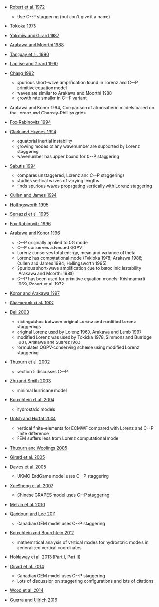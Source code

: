 * [Robert et al. 1972](https://doi.org/10.1175/1520-0493(1972)100<0329:AITISF>2.3.CO;2)
  * Use C--P staggering (but don't give it a name)

* [Tokioka 1978](https://www.jstage.jst.go.jp/article/jmsj1965/56/2/56_2_98/_article)

* [Yakimiw and Girard 1987](https://doi.org/10.1080/07055900.1987.9649277)

* [Arakawa and Moorthi 1988](https://doi.org/10.1175/1520-0469(1988)045<1688:BIIVDS>2.0.CO;2)

* [Tanguay et al. 1990](https://doi.org/10.1175/1520-0493(1990)118<1970:ASISLF>2.0.CO;2)

* [Laprise and Girard 1990](https://doi.org/10.1175/1520-0442(1990)003<0032:ASGCMU>2.0.CO;2)

* [Chang 1992](https://doi.org/10.1175/1520-0469(1992)049<2452:RNMOTE>2.0.CO;2)
  * spurious short-wave amplification found in Lorenz and C--P primitive equation model
  * waves are similar to Arakawa and Moorthi 1988
  * growth rate smaller in C--P variant

* Arakawa and Konor 1994, Comparison of atmospheric models based on the Lorenz and Charney-Phillips grids

* [Fox-Rabinovitz 1994](https://doi.org/10.1175/1520-0493(1994)122<0377:CDPOVS>2.0.CO;2)

* [Clark and Haynes 1994](https://doi.org/10.1175/1520-0469(1994)051<2101:EIIEOV>2.0.CO;2)
  * equatorial inertial instability
  * growing modes of any wavenumber are supported by Lorenz staggering
  * wavenumber has upper bound for C--P staggering

* [Sabutis 1994](https://doi.org/10.1175/1520-0493(1994)122<2868:TCOAVG>2.0.CO;2)
  * compares unstaggered, Lorenz and C--P staggerings
  * studies vertical waves of varying lengths
  * finds spurious waves propagating vertically with Lorenz staggering

* [Cullen and James 1994](https://digital.nmla.metoffice.gov.uk/file/sdb%3AdigitalFile|38388ae5-134a-4d00-87cc-72b3a4b7de9b/)

* [Hollingsworth 1995](http://www.ecmwf.int/en/elibrary/9943-spurious-mode-lorenz-arrangement-y-and-t-which-does-not-exist-charney-phillips)

* [Semazzi et al. 1995](https://doi.org/10.1175/1520-0493(1995)123<2534:AGNSLA>2.0.CO;2)

* [Fox-Rabinovitz 1996](https://doi.org/10.1175/1520-0493(1996)124<0498:CDPOSG>2.0.CO;2)

* [Arakawa and Konor 1996](https://doi.org/10.1175/1520-0493(1996)124<0511:VDOTPE>2.0.CO;2) 
  * C--P originally applied to QG model
  * C--P conserves advected QGPV 
  * Lorenz conserves total energy, mean and variance of theta
  * Lorenz has computational mode (Tokioka 1978; Arakawa 1988; Cullen and James 1994; Hollingsworth 1995)
  * Spurious short-wave amplification due to baroclinic instability (Arakawa and Moorthi 1988)
  * C--P has been used for primitive equation models: Krishnamurti 1969, Robert et al. 1972

* [Konor and Arakawa 1997](https://doi.org/10.1175/1520-0493(1997)125<1649:DOAAMB>2.0.CO;2)

* [Skamarock et al. 1997](https://doi.org/10.1175/1520-0493(1997)125<0587:PCRSFH>2.0.CO;2)

* [Bell 2003](https://doi.org/10.1175/1520-0493(2003)131<1498:COPVOL>2.0.CO;2)
  * distinguishes between original Lorenz and modified Lorenz staggerings
  * original Lorenz used by Lorenz 1960, Arakawa and Lamb 1997
  * modified Lorenz was used by Tokioka 1978, Simmons and Burridge 1981, Arakawa and Suarez 1983
  * formulates QGPV-conserving scheme using modified Lorenz staggering

* [Thuburn et al. 2002](https://doi.org/10.1256/003590002320603403)
  * section 5 discusses C--P

* [Zhu and Smith 2003](https://doi.org/10.1256/qj.02.78)
  * minimal hurricane model

* [Bourchtein et al. 2004](https://doi.org/10.1016/S0377-0427(03)00640-X)
  * hydrostatic models

* [Untch and Hortal 2004](https://doi.org/10.1256/qj.03.173)
  * vertical finite-elements for ECMWF compared with Lorenz and C--P finite difference
  * FEM suffers less from Lorenz computational mode

* [Thuburn and Woolings 2005](https://doi.org/10.1016/j.jcp.2004.08.018)

* [Girard et al. 2005](https://doi.org/10.1175/MWR2931.1)

* [Davies et al. 2005](https://doi.org/10.1256/qj.04.101)
  * UKMO EndGame model uses C--P staggering

* [XueSheng et al. 2007](https://doi.org/10.1007/s11430-007-0124-7)
  * Chinese GRAPES model uses C--P staggering

* [Melvin et al. 2010](https://doi.org/10.1002/qj.603)

* [Qaddouri and Lee 2011](https://doi.org/10.1002/qj.873)
  * Canadian GEM model uses C--P staggering

* [Bourchtein and Bourchtein 2012](https://doi.org/10.1016/j.cam.2011.05.037)
  * mathematical analysis of vertical modes for hydrostatic models in generalised vertical coordinates

* Holdaway et al. 2013 ([Part I](https://doi.org/10.1002/qj.2016), [Part II](https://doi.org/10.1002/qj.2017))

* [Girard et al. 2014](https://doi.org/10.1175/MWR-D-13-00255.1)
  * Canadian GEM model uses C--P staggering
  * Lots of discussion on staggering configurations and lots of citations

* [Wood et al. 2014](https://doi.org/10.1002/qj.2235)

* [Guerra and Ullrich 2016](https://doi.org/10.5194/gmd-9-2007-2016)

